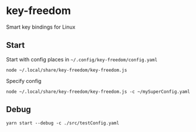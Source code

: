 # key-freedom
Smart key bindings for Linux

## Start

Start with config places in `~/.config/key-freedom/config.yaml`

    node ~/.local/share/key-freedom/key-freedom.js

Specify config

    node ~/.local/share/key-freedom/key-freedom.js -c ~/mySuperConfig.yaml

## Debug

    yarn start --debug -c ./src/testConfig.yaml
